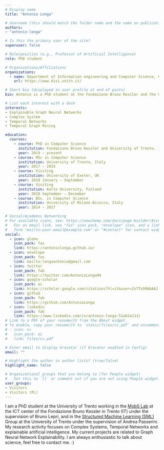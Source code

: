 ```yaml
---
# Display name
title: "Antonio Longa"

# Username (this should match the folder name and the name on publications)
authors:
- "antonio-longa"

# Is this the primary user of the site?
superuser: false

# Role/position (e.g., Professor of Artificial Intelligence)
role: PhD student

# Organizations/Affiliations
organizations:
  - name: Department of Information engineering and Computer Science, University of Trento
    url: https://www.disi.unitn.it/

# Short bio (displayed in user profile at end of posts)
bio: Antonio is a PhD student at the Fondazione Bruno Kessler and the University of Trento, under the supervision of Bruno Lepri and Andrea Passerini. He is currently a visiting researcher at Cambridge University (Cambridge, UK). His research mainly focuses on Temporal Graph Mining and Geometric Deep Learning. Before joining the Fondazione Bruno Kessler, he studied as an exchange student at Aalto University (Finland) and he did his master thesis at the University of Exeter (UK). He received his master's degree from the University of Trento and his bachelor's degree from Milano-Bicocca University.

# List each interest with a dash
interests:
- Explainable Graph Neural Networks
- Complex System
- Temporal Networks
- Temporal Graph Mining

education:
  courses:
    - course: PhD in Computer Science
      institution: Fondazione Bruno Kessler and University of Trento, Italy
      year: 2019 – present
    - course: MSc in Computer Science
      institution: University of Trento, Italy
      year: 2017 – 2019
    - course: Visiting
      institution: University of Exeter, UK
      year: 2018 January – September
    - course: Visiting
      institution: Aalto University, Finland
      year: 2018 September – December
    - course: BSc. in Computer Science
      institution: University of Milano-Bicocca, Italy
      year: 2014 – 2017

# Social/Academic Networking
# For available icons, see: https://wowchemy.com/docs/page-builder/#icons
#   For an email link, use "fas" icon pack, "envelope" icon, and a link in the
#   form "mailto:your-email@example.com" or "#contact" for contact widget.
social:
  - icon: globe
    icon_pack: fas
    link: https://antoniolonga.github.io/
  - icon: envelope
    icon_pack: fas
    link: mailto:longaantonio@gmail.com
  - icon: twitter
    icon_pack: fab
    link: https://twitter.com/AntonioLonga94
  - icon: google-scholar
    icon_pack: ai
    link: https://scholar.google.com/citations?hl=it&user=ZsTTo5MAAAAJ
  - icon: github
    icon_pack: fab
    link: https://github.com/AntonioLonga
  - icon: linkedin
    icon_pack: fab
    link: https://www.linkedin.com/in/antonio-longa-51ab2a113/
# Link to a PDF of your resume/CV from the About widget.
# To enable, copy your resume/CV to `static/files/cv.pdf` and uncomment the lines below.
# - icon: cv
#   icon_pack: ai
#   link: files/cv.pdf

# Enter email to display Gravatar (if Gravatar enabled in Config)
email: ""

# Highlight the author in author lists? (true/false)
highlight_name: false

# Organizational groups that you belong to (for People widget)
#   Set this to `[]` or comment out if you are not using People widget.
user_groups:
- Visitors
- Visitors (PL)
---
```

I am a PhD student at the University of Trento working in the <a href="https://mobs-fbk.github.io/">MobS Lab</a> at the ICT center of the Fondazione Bruno Kessler in Trento (IT) under the supervision of Bruno Lepri, and in the <a href="http://sml.disi.unitn.it/">Structured Machine Learning (SML)</a> Group at the University of Trento under the supervision of Andrea Passerini. My research activity focuses on Complex Systems, Temporal Networks and explainable artificial intelligence. My current projects are related to Graph Neural Network Explainability.
I am always enthusiastic to talk about science, feel free to contact me. :)

